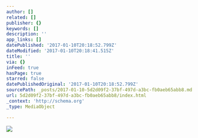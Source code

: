 ```yaml
---
author: []
related: []
publisher: {}
keywords: []
description: ''
app_links: []
datePublished: '2017-01-10T20:18:52.799Z'
dateModified: '2017-01-10T20:18:41.515Z'
title: ''
via: {}
inFeed: true
hasPage: true
starred: false
datePublishedOriginal: '2017-01-10T20:18:52.799Z'
sourcePath: _posts/2017-01-10-5d2d09f2-37bf-497d-a3bc-fb0aeb65abb8.md
url: 5d2d09f2-37bf-497d-a3bc-fb0aeb65abb8/index.html
_context: 'http://schema.org'
_type: MediaObject

---
```

![](https://the-grid-user-content.s3-us-west-2.amazonaws.com/2a1871e3-fa30-4482-a07b-4ff49be2882d.gif)